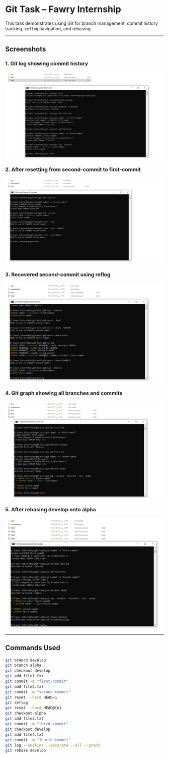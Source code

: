 # Git Task – Fawry Internship

This task demonstrates using Git for branch management, commit history tracking, `reflog` navigation, and rebasing.

---

## Screenshots

### 1. Git log showing commit history
![Screenshot 1](screenshots/1.jpeg)

### 2. After resetting from second-commit to first-commit
![Screenshot 2](screenshots/2.jpeg)

### 3. Recovered second-commit using reflog
![Screenshot 3](screenshots/3.jpeg)

### 4. Git graph showing all branches and commits
![Screenshot 4](screenshots/4.jpeg)

### 5. After rebasing develop onto alpha
![Screenshot 5](screenshots/5.jpeg)

---

## Commands Used

```bash
git branch develop
git branch alpha
git checkout develop
git add file1.txt
git commit -m "first-commit"
git add file2.txt
git commit -m "second-commit"
git reset --hard HEAD~1
git reflog
git reset --hard HEAD@{n}
git checkout alpha
git add file3.txt
git commit -m "third-commit"
git checkout develop
git add file4.txt
git commit -m "fourth-commit"
git log --oneline --decorate --all --graph
git rebase develop
